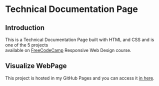 # Technical Documentation Page

## Introduction

This is a Technical Documentation Page built with HTML and CSS and is one of the 5 projects  
available on [FreeCodeCamp](https://www.freecodecamp.org/) Responsive Web Design course.


## Visualize WebPage

This project is hosted in my GitHub Pages and you can access it [in here](https://daniellima0.github.io/technical-documentation-page/).
